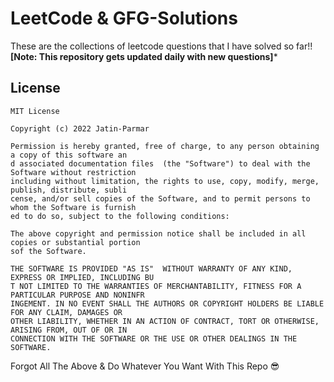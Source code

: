 # LeetCode & GFG-Solutions
These are the collections of leetcode questions that I have solved so far!! **[Note: This repository gets updated daily with new questions]*** 

<!-- LICENSE -->
## License

```
MIT License

Copyright (c) 2022 Jatin-Parmar

Permission is hereby granted, free of charge, to any person obtaining a copy of this software an
d associated documentation files  (the "Software") to deal with the Software without restriction
including without limitation, the rights to use, copy, modify, merge, publish, distribute, subli
cense, and/or sell copies of the Software, and to permit persons to whom the Software is furnish
ed to do so, subject to the following conditions:

The above copyright and permission notice shall be included in all copies or substantial portion
sof the Software.

THE SOFTWARE IS PROVIDED "AS IS"  WITHOUT WARRANTY OF ANY KIND, EXPRESS OR IMPLIED, INCLUDING BU
T NOT LIMITED TO THE WARRANTIES OF MERCHANTABILITY, FITNESS FOR A PARTICULAR PURPOSE AND NONINFR
INGEMENT. IN NO EVENT SHALL THE AUTHORS OR COPYRIGHT HOLDERS BE LIABLE FOR ANY CLAIM, DAMAGES OR
OTHER LIABILITY, WHETHER IN AN ACTION OF CONTRACT, TORT OR OTHERWISE, ARISING FROM, OUT OF OR IN
CONNECTION WITH THE SOFTWARE OR THE USE OR OTHER DEALINGS IN THE SOFTWARE.

```
Forgot All The Above & Do Whatever You Want With This Repo 😎
